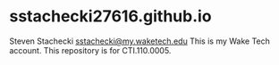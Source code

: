 # sstachecki27616.github.io
Steven Stachecki
sstachecki@my.waketech.edu
This is my Wake Tech account.
This repository is for CTI.110.0005.
